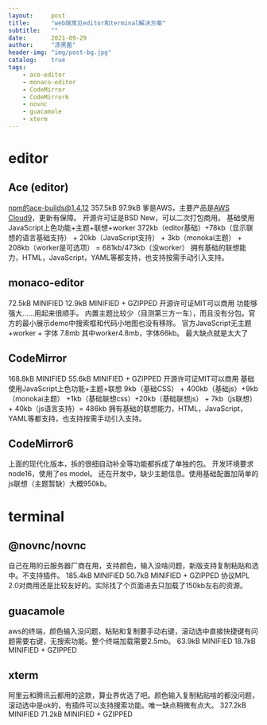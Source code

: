```yaml
---
layout:     post
title:      "web端常见editor和terminal解决方案"
subtitle:   ""
date:       2021-09-29
author:     "漆黑菌"
header-img: "img/post-bg.jpg"
catalog:    true
tags:
    - ace-editor
    - monaco-editor
    - CodeMirror
    - CodeMirror6
    - novnc
    - guacamole
    - xterm
---
```


# editor
## Ace (editor)
npm的ace-builds@1.4.12  357.5kB 97.9kB
爹是AWS，主要产品是[AWS Cloud9](https://aws.amazon.com/cn/cloud9/)，更新有保障。
开源许可证是BSD New，可以二次打包商用。
基础使用JavaScript上色功能+主题+联想+worker
372kb（editor基础）+78kb（显示联想的语言基础支持） + 20kb（JavaScript支持） + 3kb（monokai主题） + 208kb（worker是可选项） = 681kb/473kb（没worker）
拥有基础的联想能力，HTML，JavaScript，YAML等都支持，也支持按需手动引入支持。

## monaco-editor
72.5kB MINIFIED
12.9kB MINIFIED + GZIPPED
开源许可证MIT可以商用
功能够强大……用起来很顺手。
内置主题比较少（目测第三方一车），而且没有分包。官方的最小展示demo中搜索框和代码小地图也没有移除。
官方JavaScript无主题+worker + 字体 7.8mb 其中worker4.8mb，字体66kb。
最大缺点就是太大了

## CodeMirror
168.8kB MINIFIED
55.6kB MINIFIED + GZIPPED
开源许可证MIT可以商用
基础使用JavaScript上色功能+主题+联想
9kb（基础CSS） + 400kb（基础js）+9kb（monokai主题） +1kb（基础联想css）+20kb（基础联想js） + 7kb（js联想）+ 40kb（js语言支持）= 486kb
拥有基础的联想能力，HTML，JavaScript，YAML等都支持，也支持按需手动引入支持。

## CodeMirror6
上面的现代化版本，拆的很细自动补全等功能都拆成了单独的包。
开发环境要求node16，使用了es model。
还在开发中，缺少主题信息。使用基础配置加简单的js联想（主题暂缺）大概950kb。

# terminal
## @novnc/novnc
自己在用的云服务器厂商在用，支持颜色，输入没啥问题，新版支持复制粘贴和选中。不支持插件。
185.4kB MINIFIED
50.7kB MINIFIED + GZIPPED
协议MPL 2.0对商用还是比较友好的。实际找了个页面进去只加载了150kb左右的资源。

## guacamole
aws的终端，颜色输入没问题，粘贴和复制要手动右键，滚动选中直接快捷键有问题需要右键，无搜索功能。整个终端加载需要2.5mb。
63.9kB MINIFIED
18.7kB MINIFIED + GZIPPED

## xterm
阿里云和腾讯云都用的这款，算业界优选了吧。颜色输入复制粘贴啥的都没问题，滚动选中是ok的，有插件可以支持搜索功能。唯一缺点稍微有点大。
327.2kB MINIFIED
71.2kB MINIFIED + GZIPPED